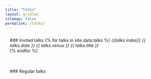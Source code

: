 ```yaml
---
title: "Talks"
layout: gridlay
sitemap: false
permalink: /talks/
---
```


<style>
.btn{
    margin-bottom:5px;
    padding-top:1px;
    padding-bottom:1px;
    padding-left:15px;
    padding-right:15px;
}
.jumbotron{
    padding:3%;
    padding-bottom:10px;
    padding-top:10px;
    margin-top:10px;
    margin-bottom:30px;
}
</style>

<div class="jumbotron">
### Invited talks
{% for talks in site.data.talks %}
<i>{{talks.index}}</i>
<i>{{ talks.date }}</i>
<i>{{ talks.venue }}</i>
<i>{{ talks.title }}</i><br>
{% endfor %}

</div>

<div class="jumbotron">
### Regular talks

</div>
